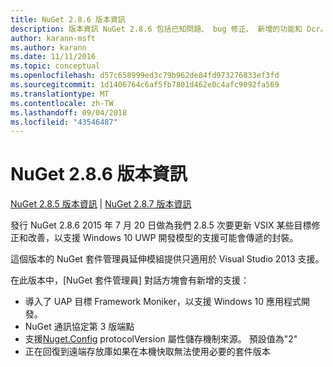 ```yaml
---
title: NuGet 2.8.6 版本資訊
description: 版本資訊 NuGet 2.8.6 包括已知問題、 bug 修正、 新增的功能和 Dcr。
author: karann-msft
ms.author: karann
ms.date: 11/11/2016
ms.topic: conceptual
ms.openlocfilehash: d57c658999ed3c79b962de84fd973276833ef3fd
ms.sourcegitcommit: 1d1406764c6af5fb7801d462e0c4afc9092fa569
ms.translationtype: MT
ms.contentlocale: zh-TW
ms.lasthandoff: 09/04/2018
ms.locfileid: "43546487"
---
```

# <a name="nuget-286-release-notes"></a>NuGet 2.8.6 版本資訊

[NuGet 2.8.5 版本資訊](../release-notes/nuget-2.8.5.md) | [NuGet 2.8.7 版本資訊](../release-notes/nuget-2.8.7.md)

發行 NuGet 2.8.6 2015 年 7 月 20 日做為我們 2.8.5 次要更新 VSIX 某些目標修正和改善，以支援 Windows 10 UWP 開發模型的支援可能會傳遞的封裝。

這個版本的 NuGet 套件管理員延伸模組提供只適用於 Visual Studio 2013 支援。

在此版本中，[NuGet 套件管理員] 對話方塊會有新增的支援：

* 導入了 UAP 目標 Framework Moniker，以支援 Windows 10 應用程式開發。
* NuGet 通訊協定第 3 版端點
* 支援[Nuget.Config](../consume-packages/configuring-nuget-behavior.md) protocolVersion 屬性儲存機制來源。 預設值為"2"
* 正在回復到遠端存放庫如果在本機快取無法使用必要的套件版本